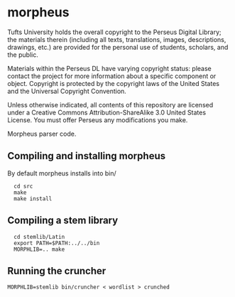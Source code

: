 morpheus
========

Tufts University holds the overall copyright to the Perseus Digital Library; the materials therein 
(including all texts, translations, images, descriptions, drawings, etc.) are provided for the 
personal use of students, scholars, and the public. 

Materials within the Perseus DL have varying copyright status: please contact the project for more information 
about a specific component or object.  Copyright is protected by the copyright laws of the United States and 
the Universal Copyright Convention. 

Unless otherwise indicated, all contents of this repository are licensed under a 
Creative Commons Attribution-ShareAlike 3.0 United States License. You must offer Perseus
any modifications you make. 

Morpheus parser code.

Compiling and installing morpheus
---------------------------------

By default morpheus installs into bin/
```
  cd src
  make
  make install
```
Compiling a stem library
------------------------
```
  cd stemlib/Latin
  export PATH=$PATH:../../bin
  MORPHLIB=.. make
```
Running the cruncher
--------------------
```
MORPHLIB=stemlib bin/cruncher < wordlist > crunched
```
